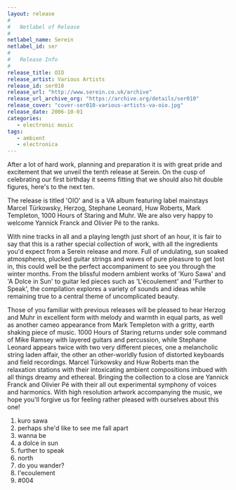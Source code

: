 ```yaml
---
layout: release
#
#   Netlabel of Release
#
netlabel_name: Serein
netlabel_id: ser
#
#   Release Info
#
release_title: OIO
release_artist: Various Artists
release_id: ser010
release_url: "http://www.serein.co.uk/archive"
release_url_archive_org: "https://archive.org/details/ser010"
release_cover: "cover-ser010-various-artists-va-oio.jpg"
release_date: 2006-10-01
categories:
   - electronic music
tags:
   - ambient
   - electronica
---
```

After a lot of hard work, planning and preparation it is with great pride and excitement that we unveil the tenth release at Serein. On the cusp of celebrating our first birthday it seems fitting that we should also hit double figures, here's to the next ten.

The release is titled 'OIO' and is a VA album featuring label mainstays Marcel Türkowsky, Herzog, Stephane Leonard, Huw Roberts, Mark Templeton, 1000 Hours of Staring and Muhr. We are also very happy to welcome Yannick Franck and Olivier Pé to the ranks.

With nine tracks in all and a playing length just short of an hour, it is fair to say that this is a rather special collection of work, with all the ingredients you'd expect from a Serein release and more. Full of undulating, sun soaked atmospheres, plucked guitar strings and waves of pure pleasure to get lost in, this could well be the perfect accompaniment to see you through the winter months. From the blissful modern ambient works of 'Kuro Sawa' and 'A Dolce in Sun' to guitar led pieces such as 'L'écoulement' and 'Further to Speak', the compilation explores a variety of sounds and ideas while remaining true to a central theme of uncomplicated beauty.

Those of you familiar with previous releases will be pleased to hear Herzog and Muhr in excellent form with melody and warmth in equal parts, as well as another cameo appearance from Mark Templeton with a gritty, earth shaking piece of music. 1000 Hours of Staring returns under sole command of Mike Ramsey with layered guitars and percussion, while Stephane Leonard appears twice with two very different pieces, one a melancholic string laden affair, the other an other-worldly fusion of distorted keyboards and field recordings. Marcel Türkowsky and Huw Roberts man the relaxation stations with their intoxicating ambient compositions imbued with all things dreamy and ethereal. Bringing the collection to a close are Yannick Franck and Olivier Pé with their all out experimental symphony of voices and harmonics. With high resolution artwork accompanying the music, we hope you'll forgive us for feeling rather pleased with ourselves about this one!


1. kuro sawa
2. perhaps she'd like to see me fall apart
3. wanna be
4. a dolce in sun
5. further to speak
6. north
7. do you wander?
8. l'ecoulement
9. &#35;004